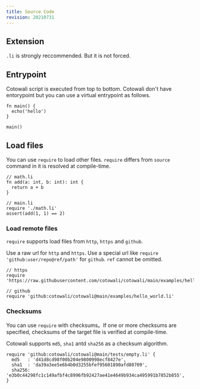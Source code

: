 ```yaml
---
title: Source Code
revision: 20210731
---
```


## Extension

`.li` is strongly reccommended. But it is not forced.

## Entrypoint

Cotowali script is executed from top to bottom. Cotowali don't have entorypoint but you can use a virtual entrypoint as follows.

```
fn main() {
  echo('hello')
}

main()
```

## Load files

You can use `require` to load other files. `require` differs from `source` command in it is resolved at compile-time.

```
// math.li
fn add(a: int, b: int): int {
  return a + b
}

// main.li
require './math.li'
assert(add(1, 1) == 2)
```

### Load remote files

`require` supports load files from `http`, `https` and `github`.

Use a raw url for `http` and `https`. Use a special url like `require 'github:user/repo@ref/path'` for `github`. `ref` cannot be omitted.

```
// https
require 'https://raw.githubusercontent.com/cotowali/cotowali/main/examples/hello_world.li'

// github
require 'github:cotowali/cotowali@main/examples/hello_world.li'
```

### Checksums

You can use `require` with checksums。If one or more checksums are specified, checksums of the target file is verified at compile-time.

Cotowali supports `md5`, `sha1` antd `sha256` as a checksum algorithm.

```
require 'github:cotowali/cotowali@main/tests/empty.li' {
  md5   : 'd41d8cd98f00b204e9800998ecf8427e',
  sha1  : 'da39a3ee5e6b4b0d3255bfef95601890afd80709',
  sha256: 'e3b0c44298fc1c149afbf4c8996fb92427ae41e4649b934ca495991b7852b855',
}
```
